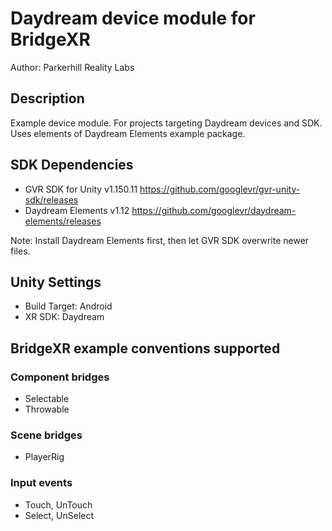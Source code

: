 # Daydream device module for BridgeXR


Author: Parkerhill Reality Labs

## Description

Example device module. For projects targeting Daydream devices and SDK. Uses elements of Daydream Elements example package.

## SDK Dependencies

* GVR SDK for Unity v1.150.11 https://github.com/googlevr/gvr-unity-sdk/releases
* Daydream Elements v1.12 https://github.com/googlevr/daydream-elements/releases

Note: Install Daydream Elements first, then let GVR SDK overwrite newer files.

## Unity Settings

* Build Target: Android
* XR SDK: Daydream

 ## BridgeXR example conventions supported

 ### Component bridges
 * Selectable
 * Throwable

 ### Scene bridges
 * PlayerRig

 ### Input events
 * Touch, UnTouch
 * Select, UnSelect

 